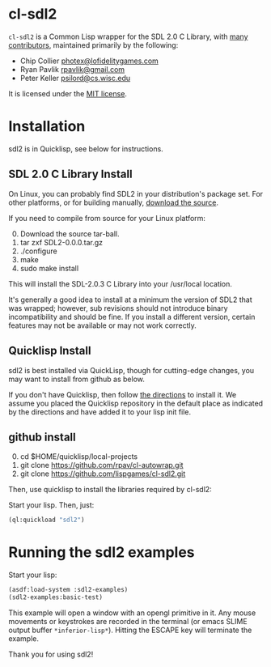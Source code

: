 # cl-sdl2

`cl-sdl2` is a Common Lisp wrapper for the SDL 2.0 C Library, with [many contributors](https://github.com/lispgames/cl-sdl2/graphs/contributors), maintained primarily by the following:

* Chip Collier <photex@lofidelitygames.com>
* Ryan Pavlik <rpavlik@gmail.com>
* Peter Keller <psilord@cs.wisc.edu>

It is licensed under the [MIT license](https://opensource.org/licenses/MIT).

# Installation

sdl2 is in Quicklisp, see below for instructions.

## SDL 2.0 C Library Install

On Linux, you can probably find SDL2 in your distribution's package
set.  For other platforms, or for building manually, [download the
source](http://www.libsdl.org/download-2.0.php).

If you need to compile from source for your Linux platform:

  0. Download the source tar-ball.
  0. tar zxf SDL2-0.0.0.tar.gz
  0. ./configure
  0. make
  0. sudo make install

This will install the SDL-2.0.3 C Library into your /usr/local location.

It's generally a good idea to install at a minimum the version of SDL2
that was wrapped; however, sub revisions should not introduce binary
incompatibility and should be fine.  If you install a different
version, certain features may not be available or may not work
correctly.

## Quicklisp Install

sdl2 is best installed via QuickLisp, though for cutting-edge changes,
you may want to install from github as below.

If you don't have Quicklisp, then follow [the
directions](http://www.quicklisp.org/beta/) to install it. We assume
you placed the Quicklisp repository in the default place as indicated
by the directions and have added it to your lisp init file.

## github install

  0. cd $HOME/quicklisp/local-projects
  0. git clone https://github.com/rpav/cl-autowrap.git
  0. git clone https://github.com/lispgames/cl-sdl2.git

Then, use quicklisp to install the libraries required by cl-sdl2:

Start your lisp. Then, just:

```lisp
(ql:quickload "sdl2")
```

# Running the sdl2 examples

Start your lisp:

```lisp
(asdf:load-system :sdl2-examples)
(sdl2-examples:basic-test)
```

This example will open a window with an opengl primitive in it. Any mouse
movements or keystrokes are recorded in the terminal (or emacs SLIME output
buffer ```*inferior-lisp*```). Hitting the ESCAPE key will terminate the example.

Thank you for using sdl2!
